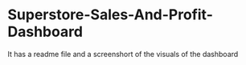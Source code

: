 # Superstore-Sales-And-Profit-Dashboard
It has a readme file and a screenshort of the visuals of the dashboard
